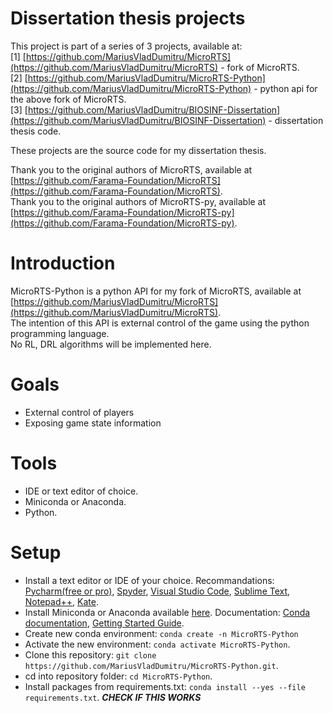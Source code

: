 # Dissertation thesis projects
This project is part of a series of 3 projects, available at:   
[1] [https://github.com/MariusVladDumitru/MicroRTS](https://github.com/MariusVladDumitru/MicroRTS) - fork of MicroRTS.  
[2] [https://github.com/MariusVladDumitru/MicroRTS-Python](https://github.com/MariusVladDumitru/MicroRTS-Python) - python api for the above fork of MicroRTS.  
[3] [https://github.com/MariusVladDumitru/BIOSINF-Dissertation](https://github.com/MariusVladDumitru/BIOSINF-Dissertation) - dissertation thesis code.

These projects are the source code for my dissertation thesis.

Thank you to the original authors of MicroRTS, available at [https://github.com/Farama-Foundation/MicroRTS](https://github.com/Farama-Foundation/MicroRTS).  
Thank you to the original authors of MicroRTS-py, available at [https://github.com/Farama-Foundation/MicroRTS-py](https://github.com/Farama-Foundation/MicroRTS-py).

# Introduction
MicroRTS-Python is a python API for my fork of MicroRTS, available at [https://github.com/MariusVladDumitru/MicroRTS](https://github.com/MariusVladDumitru/MicroRTS).  
The intention of this API is external control of the game using the python programming language.  
No RL, DRL algorithms will be implemented here.

# Goals
- External control of players
- Exposing game state information

# Tools
- IDE or text editor of choice.
- Miniconda or Anaconda.
- Python.

# Setup
- Install a text editor or IDE of your choice. Recommandations: [Pycharm(free or pro)](https://www.jetbrains.com/pycharm/), [Spyder](https://www.spyder-ide.org/), [Visual Studio Code](https://code.visualstudio.com/), [Sublime Text](https://www.sublimetext.com/), [Notepad++](https://notepad-plus-plus.org/), [Kate](https://kate-editor.org/).
- Install Miniconda or Anaconda available [here](https://www.anaconda.com/download/). Documentation: [Conda documentation](https://docs.conda.io/projects/conda/en/latest/index.html), [Getting Started Guide](https://docs.conda.io/projects/conda/en/latest/user-guide/getting-started.html).  
- Create new conda environment: ```conda create -n MicroRTS-Python```
- Activate the new environment: ```conda activate MicroRTS-Python```.
- Clone this repository: ```git clone https://github.com/MariusVladDumitru/MicroRTS-Python.git```.
- cd into repository folder: ```cd MicroRTS-Python```.
- Install packages from requirements.txt: ```conda install --yes --file requirements.txt```. ***CHECK IF THIS WORKS***